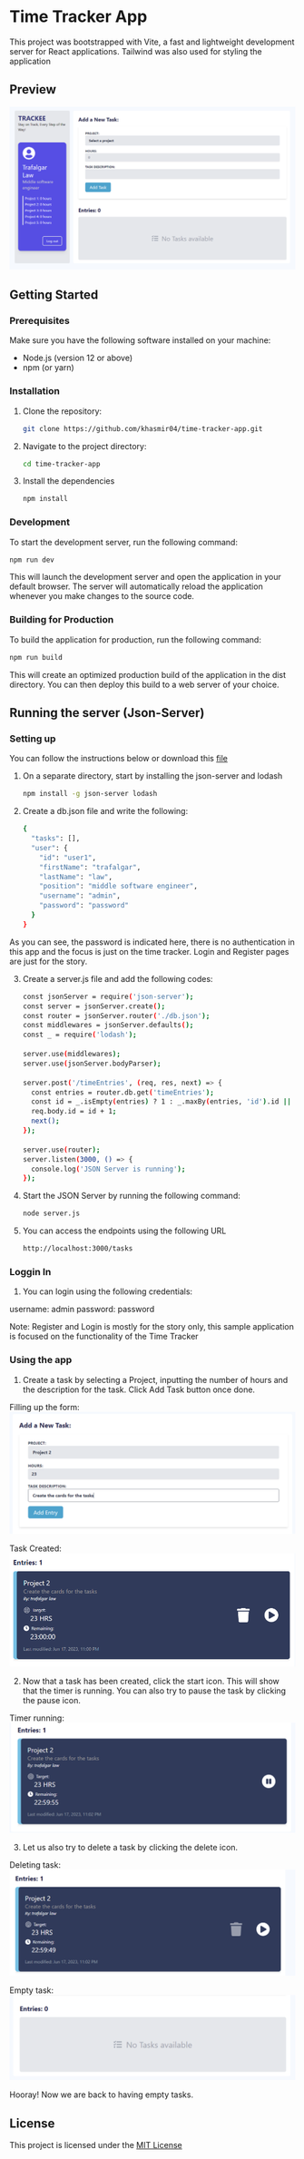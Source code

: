 # Time Tracker App

This project was bootstrapped with Vite, a fast and lightweight development server for React applications.
Tailwind was also used for styling the application

## Preview

![Screenshot of the app.](/src/assets/images/screenshot.png "The Time Tracker App.")

## Getting Started

### Prerequisites

Make sure you have the following software installed on your machine:

- Node.js (version 12 or above)
- npm (or yarn)

### Installation

1. Clone the repository:

    ```bash
    git clone https://github.com/khasmir04/time-tracker-app.git
    ```

2. Navigate to the project directory:

    ```bash
    cd time-tracker-app
    ```

3. Install the dependencies

    ```bash
    npm install
    ```

### Development

To start the development server, run the following command:

```bash
npm run dev
```

This will launch the development server and open the application in your default browser. The server will automatically reload the application whenever you make changes to the source code.

### Building for Production

To build the application for production, run the following command:

```bash
npm run build
```

This will create an optimized production build of the application in the dist directory. You can then deploy this build to a web server of your choice.

## Running the server (Json-Server)

### Setting up

You can follow the instructions below or download this [file](https://drive.google.com/file/d/1MxSCqBzop2wHspJ6hF731HbIKHk37kRT/view?usp=sharing)

1. On a separate directory, start by installing the json-server and lodash

    ```bash
    npm install -g json-server lodash
    ```

2. Create a db.json file and write the following:

    ```bash
    {
      "tasks": [],
      "user": {
        "id": "user1",
        "firstName": "trafalgar",
        "lastName": "law",
        "position": "middle software engineer",
        "username": "admin",
        "password": "password"
      }
    }
    ```

As you can see, the password is indicated here, there is no authentication in this app and the focus is just on the time tracker. Login and Register pages are just for the story.

3. Create a server.js file and add the following codes:

    ```bash
    const jsonServer = require('json-server');
    const server = jsonServer.create();
    const router = jsonServer.router('./db.json');
    const middlewares = jsonServer.defaults();
    const _ = require('lodash');

    server.use(middlewares);
    server.use(jsonServer.bodyParser);

    server.post('/timeEntries', (req, res, next) => {
      const entries = router.db.get('timeEntries');
      const id = _.isEmpty(entries) ? 1 : _.maxBy(entries, 'id').id || 0;
      req.body.id = id + 1;
      next();
    });

    server.use(router);
    server.listen(3000, () => {
      console.log('JSON Server is running');
    });
    ```

4. Start the JSON Server by running the following command:

    ```bash
    node server.js
    ```

5. You can access the endpoints using the following URL

    ```bash
    http://localhost:3000/tasks
    ```

### Loggin In

1. You can login using the following credentials:

username: admin
password: password

Note: Register and Login is mostly for the story only, this sample application is focused on the functionality of the Time Tracker

### Using the app

1. Create a task by selecting a Project, inputting the number of hours and the description for the task. Click Add Task button once done.

Filling up the form:
![Step 1](/src/assets/images/step1.png "Filling up the form")

Task Created:
![Step 1.1](/src/assets/images/step2.png "Task Created")

2. Now that a task has been created, click the start icon. This will show that the timer is running. You can also try to pause the task by clicking the pause icon.

Timer running:
![Step 2](/src/assets/images/step3.png "Timer running")

3. Let us also try to delete a task by clicking the delete icon.

Deleting task:
![Step 3.1](/src/assets/images/step4.png "Deleting task")

Empty task:
![Step 3.2](/src/assets/images/step5.png "Empty task")

Hooray! Now we are back to having empty tasks.

## License

This project is licensed under the [MIT License](https://opensource.org/license/mit/)
